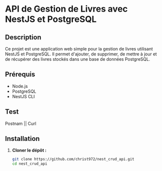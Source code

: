 # API de Gestion de Livres avec NestJS et PostgreSQL

## Description
Ce projet est une application web simple pour la gestion de livres utilisant NestJS et PostgreSQL. Il permet d'ajouter, de supprimer, de mettre à jour et de récupérer des livres stockés dans une base de données PostgreSQL.

## Prérequis
- Node.js
- PostgreSQL
- NestJS CLI
  
## Test
  Postnam || Curl
  
## Installation

1. **Cloner le dépôt :**
   ```bash
   git clone https://github.com/christ972/nest_crud_api.git
   cd nest_crud_api
